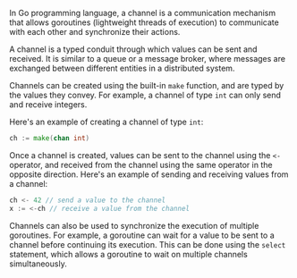In Go programming language, a channel is a communication mechanism that allows goroutines (lightweight threads of execution) to communicate with each other and synchronize their actions.

A channel is a typed conduit through which values can be sent and received. It is similar to a queue or a message broker, where messages are exchanged between different entities in a distributed system.

Channels can be created using the built-in `make` function, and are typed by the values they convey. For example, a channel of type `int` can only send and receive integers.

Here's an example of creating a channel of type `int`:

```go
ch := make(chan int)
```

Once a channel is created, values can be sent to the channel using the `<-` operator, and received from the channel using the same operator in the opposite direction. Here's an example of sending and receiving values from a channel:

```go
ch <- 42 // send a value to the channel
x := <-ch // receive a value from the channel
```

Channels can also be used to synchronize the execution of multiple goroutines. For example, a goroutine can wait for a value to be sent to a channel before continuing its execution. This can be done using the `select` statement, which allows a goroutine to wait on multiple channels simultaneously.

